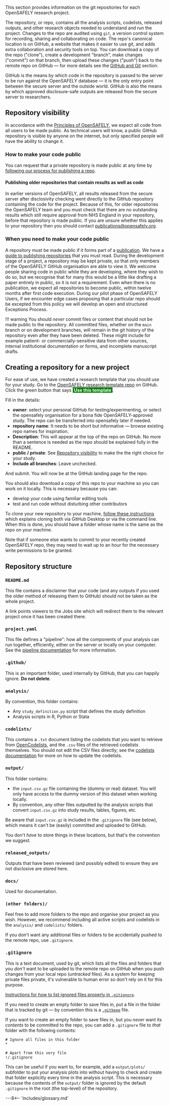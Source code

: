 This section provides information on the git repositories for each OpenSAFELY research project.

The repository, or repo, contains all the analysis scripts, codelists, released outputs, and other research objects needed to understand and run the project.
Changes to the repo are audited using `git`, a version control system for recording, sharing and collaborating on code.
The repo's canonical location is on GitHub, a website that makes it easier to use git, and adds extra collaboration and security tools on top.
You can download a copy of the repo ("clone"), create a development "branch", make changes ("commit") on that branch, then upload these changes ("push") back to the remote repo on GitHub &mdash; for more details see the [GitHub and Git](install-github-and-git.md) section.

GitHub is the means by which code in the repository is passed to the server to be run against the OpenSAFELY database &mdash; it is the only entry point between the secure server and the outside world. GitHub is also the means by which approved disclosure-safe outputs are released from the secure server to researchers.

## Repository visibility

In accordance with the [Principles of OpenSAFELY](https://www.opensafely.org/about/#transparency-and-public-logs), we expect all code from all users to be made public. As technical users will know, a public GitHub repository is visible by anyone on the internet, but only specified people will have the ability to change it.

### How to make your code public

You can request that a private repository is made public at any time by [following our process for publishing a repo](/publishing-repo/).

#### Publishing older repositories that contain results as well as code

In earlier versions of OpenSAFELY, all results released from the secure server after disclosivity checking went directly to the GitHub repository containing the code for the project. Because of this, for older repositories the OpenSAFELY team and you must check that there are no outstanding results which still require approval from NHS England in your repository, before that repository is made public. If you are unsure whether this applies to your repository then you should contact <publications@opensafely.org>.

### When you need to make your code public

A repository must be made public if it forms part of a [publication](https://www.opensafely.org/policies-for-researchers/#acknowledgment-and-data-sharing--publication-policy). We have a [guide to publishing repositories](publishing-repo.md) that you must read. During the development stage of a project, a repository may be kept private, so that only members of the OpenSAFELY GitHub organisation are able to view it. We welcome people sharing code in public while they are developing, where they wish to do so, but we recognise that for many this would be a little like drafting a paper entirely in public, so it is not a requirement. Even when there is no publication, we expect all repositories to become public, within twelve months after first code execution. During our pilot phase of OpenSAFELY Users, if we encounter edge cases proposing that a particular repo should be excepted from this policy we will develop an open and structured Exceptions Process.

!!! warning
    You should _never_ commit files or content that should not be made public to the repository. All committed files, whether on the `main` branch or on development branches, will remain in the git history of the repository even after they have been deleted. These might include for example patient- or commercially-sensitive data from other sources, internal institutional documentation or forms, and incomplete manuscript drafts.

## Creating a repository for a new project

For ease of use, we have created a research template that you should use for your study.
Go to the [OpenSAFELY research template repo](https://github.com/opensafely/research-template) on GitHub.
Click the green button that says <span style="background-color: green; color: white">&nbsp;**Use this template**&nbsp;</span>.

Fill in the details:

- **owner**: select your personal GitHub for testing/experimenting, or select the opensafely organisation for a bona fide OpenSAFELY-approved study. The repo can be transferred into opensafely later if needed.
- **repository name**: It needs to be short but informative &mdash; browse existing repo names for inspiration.
- **Description**: This will appear at the top of the repo on GitHub. No more than a sentence is needed as the repo should be explained fully in the README.
- **public / private**: See [Repository visibility](#repository-visibility) to make the the right choice for your study.
- **Include all branches**: Leave unchecked.

And submit. You will now be at the GitHub landing page for the repo.

You should also download a copy of this repo to your machine so you can work on it locally.
This is necessary because you can:

* develop your code using familiar editing tools
* test and run code without disturbing other contributors

To clone your new repository to your machine, [follow these instructions](https://help.github.com/en/github/creating-cloning-and-archiving-repositories/cloning-a-repository) which explains cloning both via GitHub Desktop or via the command line.
When this is done, you should have a folder whose name is the same as the repo on your machine.

Note that if someone else wants to commit to your recently created OpenSAFELY repo, they may need to wait up to an hour for the necessary write permissions to be granted.

## Repository structure

### `README.md`
This file contains a disclaimer that your code (and any outputs if you used the older method of releasing them to GitHub) should not be taken as the whole project.

A link points viewers to the Jobs site which will redirect them to the relevant project once it has been created there.


### `project.yaml`

This file defines a "pipeline": how all the components of your analysis can run together, efficiently, either on the server or locally on your computer.   See the [pipeline documentation](actions-pipelines.md) for more information.


### `.github/`

This is an important folder, used internally by GitHub, that you can happily ignore. **Do not delete**.

### `analysis/`

By convention, this folder contains:

* Any `study_definition.py` script that defines the study definition
* Analysis scripts in R, Python or Stata

### `codelists/`

This contains a `.txt` document listing the codelists that you want to retrieve from [OpenCodelists](https://www.opencodelists.org), and the `.csv` files of the retrieved codelists themselves. You should not edit the CSV files directly; see the [codelists documentation](codelist-intro.md) for more on how to update the codelists.


### `output/`

This folder contains:

*  the `input.csv.gz` file containing the (dummy or real) dataset. You will only have access to the dummy version of this dataset when working locally.
*  By convention, any other files outputted by the analysis scripts that convert `input.csv.gz` into study results, tables, figures, etc.


Be aware that `input.csv.gz` is included in the `.gitignore` file (see below), which means it can't be (easily) committed and uploaded to GitHub.

You don't *have* to store things in these locations, but that's the convention we suggest.

### `released_outputs/`

Outputs that have been reviewed (and possibly edited) to ensure they are not disclosive are stored here.

### `docs/`

Used for documentation.

### `(other folders)/`

Feel free to add more folders to the repo and organise your project as you wish.
However, we recommend including all active scripts and codelists in the `analysis/` and `codelists/` folders.

If you don't want any additional files or folders to be accidentally pushed to the remote repo, use `.gitignore`.

### `.gitignore`

This is a text document, used by git, which lists all the files and folders that you *don't* want to be uploaded to the remote repo on GitHub when you push changes from your local repo (_untracked_ files).
As a system for keeping private files private, it's vulnerable to human error so don't rely on it for this purpose.

[Instructions for how to list ignored files properly in `.gitignore`](https://git-scm.com/docs/gitignore).

If you need to create an empty folder to save files in, put a file in the folder that is tracked by git &mdash; by convention this is a [`.gitkeep`](https://stackoverflow.com/a/7229996/4269699) file.

If you want to create an empty folder to save files in, but you _never_ want its _contents_ to be committed to the repo, you can add a `.gitignore` file to *that* folder with the following contents:

```
# Ignore all files in this folder
*

# Apart from this very file
!/.gitignore
```

This can be useful if you want to, for example, add a `output/plots/` subfolder to put your analysis plots into without having to check and create that folder explicitly every time in the analysis script.  This is necessary because the contents of the `output/` folder is ignored by the default `.gitignore` in the root (the top-level) of the repository.



---8<-- 'includes/glossary.md'

